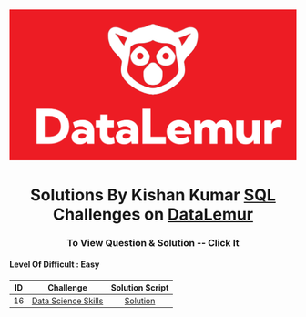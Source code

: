 ![Alt text](og_image.png)
---

<h1 align="center">Solutions By Kishan Kumar <a href="" target="_blank">SQL</a> Challenges on <a href="https://datalemur.com?referralCode=u2Rq7jkr" target="_blank">DataLemur</a> </h4>

<h3 align="center">To View Question & Solution -- Click It

#### Level Of Difficult : Easy ###

| ID | Challenge | Solution Script |
|:------:|------------|:---------:|
| 16 | [Data Science Skills](https://datalemur.com/questions/matching-skills) | [Solution](Solution/Easy/Data_Science_Skills.sql)
